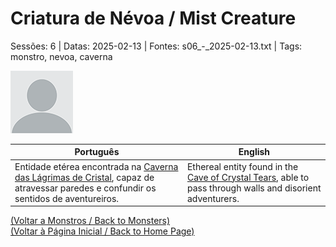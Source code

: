 
# Criatura de Névoa / Mist Creature

Sessões: 6 | Datas: 2025-02-13 | Fontes: s06_-_2025-02-13.txt | Tags: monstro, nevoa, caverna

![Criatura de Névoa](blank.png)

| Português | English |
|-----------|---------|
| Entidade etérea encontrada na [Caverna das Lágrimas de Cristal](caverna_das_lagrimas_de_cristal.md), capaz de atravessar paredes e confundir os sentidos de aventureiros. | Ethereal entity found in the [Cave of Crystal Tears](caverna_das_lagrimas_de_cristal.md), able to pass through walls and disorient adventurers. |

[(Voltar a Monstros / Back to Monsters)](monstros.md)  
[(Voltar à Página Inicial / Back to Home Page)](home.md)



















